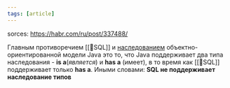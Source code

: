```yaml
---
tags: [article]
---
```

sorces: https://habr.com/ru/post/337488/

Главным противоречием [[📙SQL]] и [наследованием](наследование.md) объектно-ориентированной модели Java это то, что Java поддерживает два типа наследования - **is a**(*является*) и **has a** (имеет), в то время как [[📙SQL]] поддерживает только **has a**.
Иными словами: **SQL не поддерживает наследование типов**


